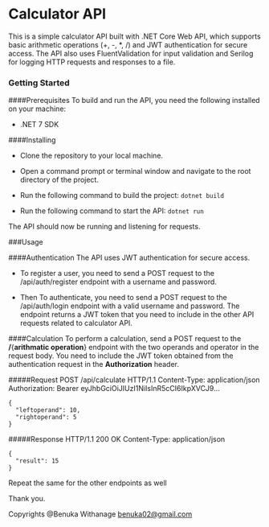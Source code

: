 # Calculator API
This is a simple calculator API built with .NET Core Web API, which supports basic arithmetic operations (+, -, *, /) and JWT authentication for secure access. The API also uses FluentValidation for input validation and Serilog for logging HTTP requests and responses to a file.

### Getting Started

####Prerequisites
To build and run the API, you need the following installed on your machine:



- .NET 7 SDK

####Installing
- Clone the repository to your local machine.

- Open a command prompt or terminal window and navigate to the root directory of the project.

- Run the following command to build the project:
    `dotnet build`
- Run the following command to start the API:
`dotnet run`

The API should now be running and listening for requests.

###Usage

####Authentication
The API uses JWT authentication for secure access.

- To register a user, you need to send a POST request to the /api/auth/register endpoint with a username and password.

- Then To authenticate, you need to send a POST request to the /api/auth/login endpoint with a valid username and password. The endpoint returns a JWT token that you need to include in the other API requests related to calculator API.


####Calculation
 To perform a calculation, send a POST request to the **/**{**arithmatic operation**} endpoint with the two operands and operator in the request body. You need to include the JWT token obtained from the authentication request in the **Authorization** header.

#####Request
    POST /api/calculate HTTP/1.1
    Content-Type: application/json
    Authorization: Bearer eyJhbGciOiJIUzI1NiIsInR5cCI6IkpXVCJ9...
    
    {
      "leftoperand": 10,
      "rightoperand": 5
    }

#####Response
    HTTP/1.1 200 OK
    Content-Type: application/json
    
    {
      "result": 15
    }


Repeat the same for the other endpoints as well

Thank you.

Copyrights @Benuka Withanage
benuka02@gmail.com
